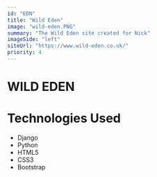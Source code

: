 ```yaml
---
id: "EDN"
title: "Wild Eden"
image: "wild-eden.PNG"
summary: "The Wild Eden site created for Nick"
imageSide: "left"
siteUrl: "https://www.wild-eden.co.uk/"
priority: 4
---
```


# WILD EDEN

# Technologies Used

- Django
- Python
- HTML5
- CSS3
- Bootstrap
